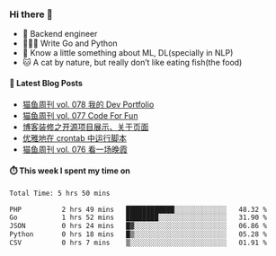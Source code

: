 ### Hi there 👋

- 🔧 Backend engineer
- 👨🏻‍💻 Write Go and Python
- 🔭 Know a little something about ML, DL(specially in NLP)
- 🐱 A cat by nature, but really don’t like eating fish(the food)

#### 📖 Latest Blog Posts
<!-- BLOG-POST-LIST:START -->
- [猫鱼周刊 vol. 078 我的 Dev Portfolio](https://ameow.xyz/archives/weekly-078)
- [猫鱼周刊 vol. 077 Code For Fun](https://ameow.xyz/archives/weekly-077)
- [博客装修之开源项目展示、关于页面](https://ameow.xyz/archives/blog-maintenance-showcase-and-about)
- [优雅地在 crontab 中运行脚本](https://ameow.xyz/archives/run-scripts-in-crontab-gracefully)
- [猫鱼周刊 vol. 076 看一场晚霞](https://ameow.xyz/archives/weekly-076)
<!-- BLOG-POST-LIST:END -->

#### ⏱️ This week I spent my time on
<!--START_SECTION:waka-->

```txt
Total Time: 5 hrs 50 mins

PHP          2 hrs 49 mins   ████████████░░░░░░░░░░░░░   48.32 %
Go           1 hrs 52 mins   ████████░░░░░░░░░░░░░░░░░   31.90 %
JSON         0 hrs 24 mins   █▓░░░░░░░░░░░░░░░░░░░░░░░   06.86 %
Python       0 hrs 18 mins   █▒░░░░░░░░░░░░░░░░░░░░░░░   05.28 %
CSV          0 hrs 7 mins    ▒░░░░░░░░░░░░░░░░░░░░░░░░   01.91 %
```

<!--END_SECTION:waka-->

<!--
**LeslieLeung/LeslieLeung** is a ✨ _special_ ✨ repository because its `README.md` (this file) appears on your GitHub profile.

Here are some ideas to get you started:

- 🔭 I’m currently working on ...
- 🌱 I’m currently learning ...
- 👯 I’m looking to collaborate on ...
- 🤔 I’m looking for help with ...
- 💬 Ask me about ...
- 📫 How to reach me: ...
- 😄 Pronouns: ...
- ⚡ Fun fact: ...
-->
